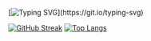 [![Typing SVG](https://readme-typing-svg.herokuapp.com?font=First&size=30&pause=1000&width=435&lines=Full-Stack+Garyy!)](https://git.io/typing-svg)

[![GitHub Streak](https://github-readme-streak-stats.herokuapp.com/?user=DenverCoder1)](https://git.io/streak-stats) [![Top Langs](https://github-readme-stats.vercel.app/api/top-langs/?username=anuraghazra&layout=compact)](https://github.com/anuraghazra/github-readme-stats)
